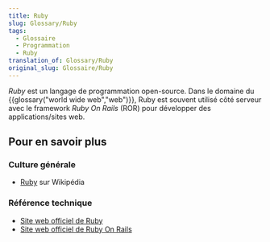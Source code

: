 ```yaml
---
title: Ruby
slug: Glossary/Ruby
tags:
  - Glossaire
  - Programmation
  - Ruby
translation_of: Glossary/Ruby
original_slug: Glossaire/Ruby
---
```

_Ruby_ est un langage de programmation open-source. Dans le domaine du {{glossary("world wide web","web")}}, Ruby est souvent utilisé côté serveur avec le framework _Ruby On Rails_ (ROR) pour développer des applications/sites web.

## Pour en savoir plus

### Culture générale

- [Ruby](https://fr.wikipedia.org/wiki/Ruby) sur Wikipédia

### Référence technique

- [Site web officiel de Ruby](https://www.ruby-lang.org)
- [Site web officiel de Ruby On Rails](http://rubyonrails.org/)
